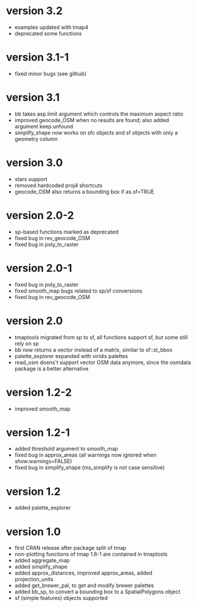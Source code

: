 # version 3.2
- examples updated with tmap4
- deprecated some functions

# version 3.1-1
- fixed minor bugs (see github)

# version 3.1
- bb takes asp.limit argument which controls the maximum aspect ratio
- improved geocode_OSM when no results are found; also added argument keep.unfound
- simplify_shape now works on sfc objects and sf objects with only a geometry column

# version 3.0
- stars support
- removed hardcoded proj4 shortcuts
- geocode_OSM also returns a bounding box if as.sf=TRUE

# version 2.0-2
- sp-based functions marked as deprecated
- fixed bug in rev_geocode_OSM
- fixed bug in poly_to_raster

# version 2.0-1
- fixed bug in poly_to_raster
- fixed smooth_map bugs related to sp/sf conversions
- fixed bug in rev_geocode_OSM

# version 2.0
- tmaptools migrated from sp to sf, all functions support sf, but some still rely on sp
- bb now returns a vector instead of a matrix, similar to sf::st_bbox
- palette_explorer expanded with viridis palettes
- read_osm doens't support vector OSM data anymore, since the osmdata package is a better alternative

# version 1.2-2
- improved smooth_map

# version 1.2-1
- added threshold argument to smooth_map
- fixed bug in approx_areas (all warnings now ignored when show.warnings=FALSE)
- fixed bug in simplify_shape (ms_simplify is not case sensitive)

# version 1.2
- added palette_explorer

# version 1.0
- first CRAN release after package split of tmap
- non-plotting functions of tmap 1.6-1 are contained in tmaptools
- added aggregate_map
- added simplify_shape
- added approx_distances, improved approx_areas, added projection_units
- added get_brewer_pal, to get and modify brewer palettes
- added bb_sp, to convert a bounding box to a SpatialPolygons object
- sf (simple features) objects supported
